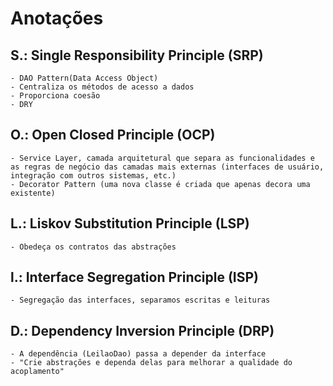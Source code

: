 # Anotações

## S.: Single Responsibility Principle (SRP)
	- DAO Pattern(Data Access Object)
	- Centraliza os métodos de acesso a dados
	- Proporciona coesão
	- DRY
	
## O.: Open Closed Principle (OCP)
	- Service Layer, camada arquitetural que separa as funcionalidades e as regras de negócio das camadas mais externas (interfaces de usuário, integração com outros sistemas, etc.)
	- Decorator Pattern (uma nova classe é criada que apenas decora uma existente)

## L.: Liskov Substitution Principle (LSP)
	- Obedeça os contratos das abstrações 

## l.: Interface Segregation Principle (ISP)
	- Segregação das interfaces, separamos escritas e leituras
		
## D.: Dependency Inversion Principle (DRP)
	- A dependência (LeilaoDao) passa a depender da interface
	- "Crie abstrações e dependa delas para melhorar a qualidade do acoplamento"


